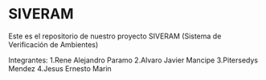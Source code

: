 # SIVERAM
Este es el repositorio de nuestro proyecto SIVERAM (Sistema de Verificación de Ambientes)

Integrantes:
1.Rene Alejandro Paramo
2.Alvaro Javier Mancipe
3.Pitersedys Mendez
4.Jesus Ernesto Marin
